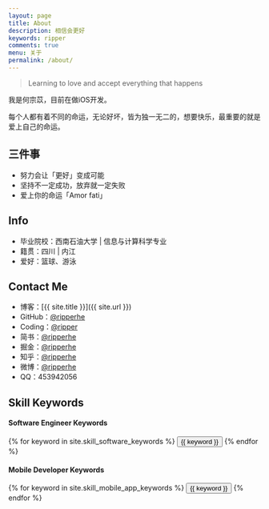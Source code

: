 ```yaml
---
layout: page
title: About
description: 相信会更好
keywords: ripper
comments: true
menu: 关于
permalink: /about/
---
```


> Learning to love and accept everything that happens

我是何宗苡，目前在做iOS开发。

每个人都有着不同的命运，无论好坏，皆为独一无二的，想要快乐，最重要的就是爱上自己的命运。

## 三件事

* 努力会让「更好」变成可能
* 坚持不一定成功，放弃就一定失败
* 爱上你的命运「Amor fati」

## Info

* 毕业院校：西南石油大学 \| 信息与计算科学专业
* 籍贯：四川 \| 内江
* 爱好：篮球、游泳

## Contact Me

* 博客：[{{ site.title }}]({{ site.url }})
* GitHub：[@ripperhe](https://github.com/ripperhe)
* Coding：[@ripper](https://coding.net/u/ripper)
* 简书：[@ripperhe](http://www.jianshu.com/users/b9249fb85d5d/latest_articles)
* 掘金：[@ripperhe](http://gold.xitu.io/user/5815dfbdbf22ec006892f92f)
* 知乎：[@ripperhe](https://www.zhihu.com/people/ripperhe)
* 微博：[@ripperhe](http://weibo.com/ripperhe)
* QQ：453942056

## Skill Keywords

#### Software Engineer Keywords
<div class="btn-inline">
    {% for keyword in site.skill_software_keywords %}
    <button class="btn btn-outline" type="button">{{ keyword }}</button>
    {% endfor %}
</div>

#### Mobile Developer Keywords
<div class="btn-inline">
    {% for keyword in site.skill_mobile_app_keywords %}
    <button class="btn btn-outline" type="button">{{ keyword }}</button>
    {% endfor %}
</div>
